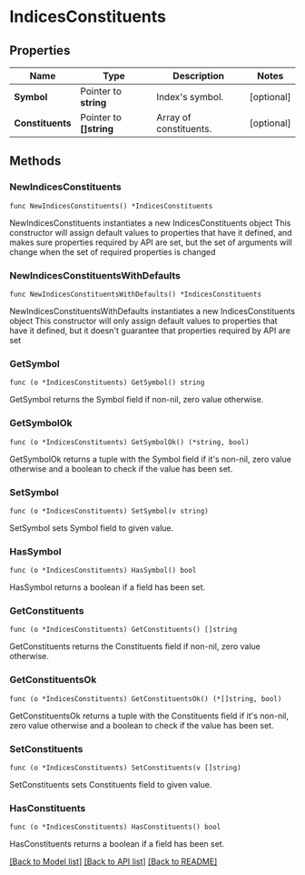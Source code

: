 # IndicesConstituents

## Properties

Name | Type | Description | Notes
------------ | ------------- | ------------- | -------------
**Symbol** | Pointer to **string** | Index&#39;s symbol. | [optional] 
**Constituents** | Pointer to **[]string** | Array of constituents. | [optional] 

## Methods

### NewIndicesConstituents

`func NewIndicesConstituents() *IndicesConstituents`

NewIndicesConstituents instantiates a new IndicesConstituents object
This constructor will assign default values to properties that have it defined,
and makes sure properties required by API are set, but the set of arguments
will change when the set of required properties is changed

### NewIndicesConstituentsWithDefaults

`func NewIndicesConstituentsWithDefaults() *IndicesConstituents`

NewIndicesConstituentsWithDefaults instantiates a new IndicesConstituents object
This constructor will only assign default values to properties that have it defined,
but it doesn't guarantee that properties required by API are set

### GetSymbol

`func (o *IndicesConstituents) GetSymbol() string`

GetSymbol returns the Symbol field if non-nil, zero value otherwise.

### GetSymbolOk

`func (o *IndicesConstituents) GetSymbolOk() (*string, bool)`

GetSymbolOk returns a tuple with the Symbol field if it's non-nil, zero value otherwise
and a boolean to check if the value has been set.

### SetSymbol

`func (o *IndicesConstituents) SetSymbol(v string)`

SetSymbol sets Symbol field to given value.

### HasSymbol

`func (o *IndicesConstituents) HasSymbol() bool`

HasSymbol returns a boolean if a field has been set.

### GetConstituents

`func (o *IndicesConstituents) GetConstituents() []string`

GetConstituents returns the Constituents field if non-nil, zero value otherwise.

### GetConstituentsOk

`func (o *IndicesConstituents) GetConstituentsOk() (*[]string, bool)`

GetConstituentsOk returns a tuple with the Constituents field if it's non-nil, zero value otherwise
and a boolean to check if the value has been set.

### SetConstituents

`func (o *IndicesConstituents) SetConstituents(v []string)`

SetConstituents sets Constituents field to given value.

### HasConstituents

`func (o *IndicesConstituents) HasConstituents() bool`

HasConstituents returns a boolean if a field has been set.


[[Back to Model list]](../README.md#documentation-for-models) [[Back to API list]](../README.md#documentation-for-api-endpoints) [[Back to README]](../README.md)


